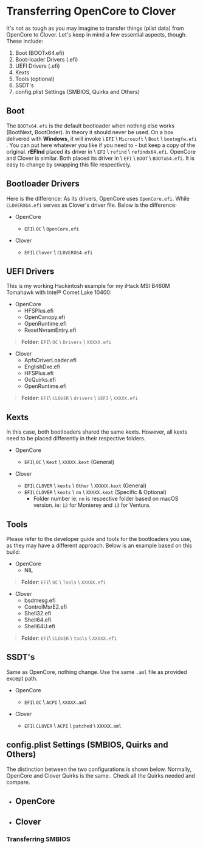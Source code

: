 # Transferring OpenCore to Clover

It's not as tough as you may imagine to transfer things (plist data) from OpenCore to Clover. Let's keep in mind a few essential aspects, though. These include:

1. Boot (BOOTx64.efi)
2. Boot-loader Drivers (.efi)
3. UEFI Drivers (.efi)
4. Kexts
5. Tools (optional)
6. SSDT's
7. config.plist Settings (SMBIOS, Quirks and Others)

## Boot

The `BOOTx64.efi` is the default bootloader when nothing else works (BootNext, BootOrder). In theory it should never be used. On a box delivered with **Windows**, it will invoke \ `EFI` \ `Microsoft` \ `Boot` \ `bootmgfw.efi ` . You can put here whatever you like if you need to - but keep a copy of the original. **rEFInd** placed its driver in  \ `EFI` \ `refind` \ `refindx64.efi`. OpenCore and Clover is similar. Both placed its driver in \ `EFI` \ `BOOT` \ `BOOTx64.efi`. It is easy to change by swapping this file respectively.

## Bootloader Drivers

Here is the difference: As its drivers, OpenCore uses `OpenCore.efi`. While `CLOVERX64.efi` serves as Clover's driver file. Below is the difference:

- OpenCore 
  - `EFI`\ `OC` \ `OpenCore.efi`
  
- Clover 
  - `EFI`\ `Clover` \ `CLOVERX64.efi`
	

## 	UEFI Drivers

This is my working Hackintosh example for my iHack MSI B460M Tomahawk with Intel® Comet Lake 10400:

- OpenCore 
  - HFSPlus.efi
  - OpenCanopy.efi
  - OpenRuntime.efi
  - ResetNvramEntry.efi
  
> **Folder**: `EFI`\ `OC` \ `Drivers` \ `XXXXX.efi`
  
- Clover 
  - ApfsDriverLoader.efi
  - EnglishDxe.efi
  - HFSPlus.efi
  - OcQuirks.efi
  - OpenRuntime.efi
  
> **Folder**: `EFI`\ `CLOVER` \ `drivers` \ `UEFI` \ `XXXXX.efi`

## Kexts

In this case, both bootloaders shared the same kexts. However, all kexts need to be placed differently in their respective folders.

- OpenCore 
  - `EFI`\ `OC` \ `Kext` \ `XXXXX.kext` (General)
  
- Clover 
  - `EFI`\ `CLOVER` \ `kexts` \ `Other` \ `XXXXX.kext` (General)
  - `EFI`\ `CLOVER` \ `kexts` \ `nn` \ `XXXXX.kext` (Specific & Optional)
  	- Folder number ie: `nn` is respective folder based on macOS version. ie: `12` for Monterey and `13` for Ventura.
	
## Tools

Please refer to the developer guide and tools for the bootloaders you use, as they may have a different approach. Below is an example based on this build:

- OpenCore 
  - NIL
  
> **Folder**: `EFI`\ `OC` \ `Tools` \ `XXXXX.efi`
  
- Clover 
  - bsdmesg.efi
  - ControlMsrE2.efi
  - Shell32.efi
  - Shell64.efi
  - Shell64U.efi
  
> **Folder**: `EFI`\ `CLOVER` \ `tools` \ `XXXXX.efi` 

## SSDT's

Same as OpenCore, nothing change. Use the same `.aml` file as provided except path.

- OpenCore
  - `EFI`\ `OC` \ `ACPI` \ `XXXXX.aml`
  
- Clover
  - `EFI`\ `CLOVER` \ `ACPI` \ `patched` \ `XXXXX.aml`
  
## config.plist Settings (SMBIOS, Quirks and Others)

The distinction between the two configurations is shown below. Normally, OpenCore and Clover Quirks is the same.. Check all the Quirks needed and compare. 

- OpenCore
  - 
  
- Clover
  - 
  
### Transferring SMBIOS



